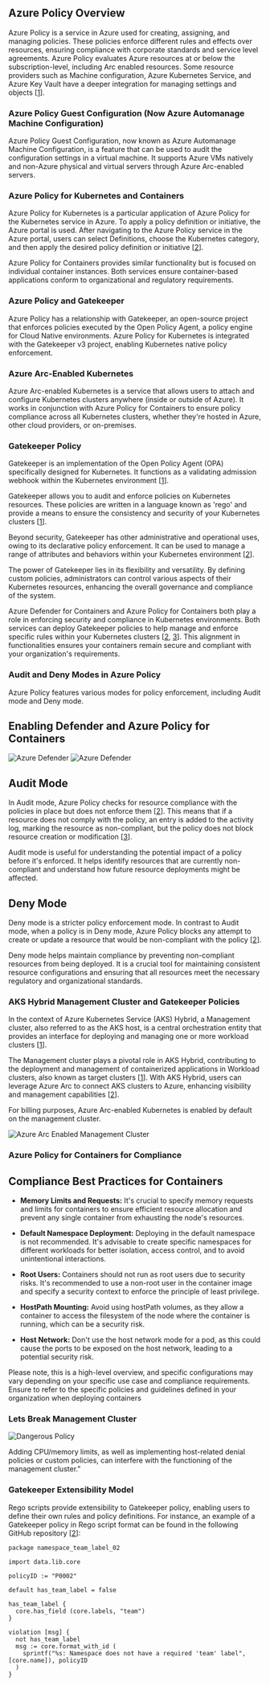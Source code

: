 ## Azure Policy Overview

Azure Policy is a service in Azure used for creating, assigning, and managing policies. These policies enforce different rules and effects over resources, ensuring compliance with corporate standards and service level agreements. Azure Policy evaluates Azure resources at or below the subscription-level, including Arc enabled resources. Some resource providers such as Machine configuration, Azure Kubernetes Service, and Azure Key Vault have a deeper integration for managing settings and objects [[1](https://learn.microsoft.com/en-us/azure/governance/policy/overview)].

### Azure Policy Guest Configuration (Now Azure Automanage Machine Configuration)

Azure Policy Guest Configuration, now known as Azure Automanage Machine Configuration, is a feature that can be used to audit the configuration settings in a virtual machine. It supports Azure VMs natively and non-Azure physical and virtual servers through Azure Arc-enabled servers. 

### Azure Policy for Kubernetes and Containers

Azure Policy for Kubernetes is a particular application of Azure Policy for the Kubernetes service in Azure. To apply a policy definition or initiative, the Azure portal is used. After navigating to the Azure Policy service in the Azure portal, users can select Definitions, choose the Kubernetes category, and then apply the desired policy definition or initiative [[2](https://github.com/MicrosoftDocs/azure-docs/blob/main/articles/aks/use-azure-policy.md)].

Azure Policy for Containers provides similar functionality but is focused on individual container instances. Both services ensure container-based applications conform to organizational and regulatory requirements.

### Azure Policy and Gatekeeper

Azure Policy has a relationship with Gatekeeper, an open-source project that enforces policies executed by the Open Policy Agent, a policy engine for Cloud Native environments. Azure Policy for Kubernetes is integrated with the Gatekeeper v3 project, enabling Kubernetes native policy enforcement.

### Azure Arc-Enabled Kubernetes

Azure Arc-enabled Kubernetes is a service that allows users to attach and configure Kubernetes clusters anywhere (inside or outside of Azure). It works in conjunction with Azure Policy for Containers to ensure policy compliance across all Kubernetes clusters, whether they're hosted in Azure, other cloud providers, or on-premises.

### Gatekeeper Policy

Gatekeeper is an implementation of the Open Policy Agent (OPA) specifically designed for Kubernetes. It functions as a validating admission webhook within the Kubernetes environment [[1](https://itnext.io/running-gatekeeper-in-kubernetes-and-writing-policies-part-1-fcc83eba93e3)].

Gatekeeper allows you to audit and enforce policies on Kubernetes resources. These policies are written in a language known as 'rego' and provide a means to ensure the consistency and security of your Kubernetes clusters [[1](https://itnext.io/running-gatekeeper-in-kubernetes-and-writing-policies-part-1-fcc83eba93e3)].

Beyond security, Gatekeeper has other administrative and operational uses, owing to its declarative policy enforcement. It can be used to manage a range of attributes and behaviors within your Kubernetes environment [[2](https://cloud.google.com/kubernetes-engine/docs/how-to/pod-security-policies-with-gatekeeper)].

The power of Gatekeeper lies in its flexibility and versatility. By defining custom policies, administrators can control various aspects of their Kubernetes resources, enhancing the overall governance and compliance of the system.

Azure Defender for Containers and Azure Policy for Containers both play a role in enforcing security and compliance in Kubernetes environments. Both services can deploy Gatekeeper policies to help manage and enforce specific rules within your Kubernetes clusters [[2](https://learn.microsoft.com/en-us/azure/defender-for-cloud/defender-for-containers-enable), [3](https://learn.microsoft.com/en-us/azure/defender-for-cloud/defender-for-containers-introduction)]. This alignment in functionalities ensures your containers remain secure and compliant with your organization's requirements.

### Audit and Deny Modes in Azure Policy

Azure Policy features various modes for policy enforcement, including Audit mode and Deny mode.

## Enabling Defender and Azure Policy for Containers
![Azure Defender](./management-cluster-azure-policy/01-azure-defender.png)
![Azure Defender](./management-cluster-azure-policy/02-azure-policy-for-containers.png)
## Audit Mode

In Audit mode, Azure Policy checks for resource compliance with the policies in place but does not enforce them [[2](https://learn.microsoft.com/en-us/azure/governance/policy/concepts/effects)]. This means that if a resource does not comply with the policy, an entry is added to the activity log, marking the resource as non-compliant, but the policy does not block resource creation or modification [[3](https://techcommunity.microsoft.com/t5/itops-talk-blog/how-to-build-an-audit-azure-policy-with-multiple-parameters/ba-p/1866062)]. 

Audit mode is useful for understanding the potential impact of a policy before it's enforced. It helps identify resources that are currently non-compliant and understand how future resource deployments might be affected.



## Deny Mode

Deny mode is a stricter policy enforcement mode. In contrast to Audit mode, when a policy is in Deny mode, Azure Policy blocks any attempt to create or update a resource that would be non-compliant with the policy [[2](https://learn.microsoft.com/en-us/azure/governance/policy/concepts/effects)]. 

Deny mode helps maintain compliance by preventing non-compliant resources from being deployed. It is a crucial tool for maintaining consistent resource configurations and ensuring that all resources meet the necessary regulatory and organizational standards.


### AKS Hybrid Management Cluster and Gatekeeper Policies
In the context of Azure Kubernetes Service (AKS) Hybrid, a Management cluster, also referred to as the AKS host, is a central orchestration entity that provides an interface for deploying and managing one or more workload clusters [[1](https://learn.microsoft.com/en-us/azure/aks/hybrid/kubernetes-concepts)].

The Management cluster plays a pivotal role in AKS Hybrid, contributing to the deployment and management of containerized applications in Workload clusters, also known as target clusters [[1](https://learn.microsoft.com/en-us/azure/aks/hybrid/kubernetes-concepts)]. With AKS Hybrid, users can leverage Azure Arc to connect AKS clusters to Azure, enhancing visibility and management capabilities [[2](https://learn.microsoft.com/en-us/azure/aks/hybrid/aks-hybrid-options-overview)].


For billing purposes, Azure Arc-enabled Kubernetes is enabled by default on the management cluster.

![Azure Arc Enabled Management Cluster](management-cluster-azure-policy/03-azure-arc-enabled-management-cluster.png)


### Azure Policy for Containers for Compliance


## Compliance Best Practices for Containers

- **Memory Limits and Requests:** It's crucial to specify memory requests and limits for containers to ensure efficient resource allocation and prevent any single container from exhausting the node's resources.

- **Default Namespace Deployment:** Deploying in the default namespace is not recommended. It's advisable to create specific namespaces for different workloads for better isolation, access control, and to avoid unintentional interactions.

- **Root Users:** Containers should not run as root users due to security risks. It's recommended to use a non-root user in the container image and specify a security context to enforce the principle of least privilege.

- **HostPath Mounting:** Avoid using hostPath volumes, as they allow a container to access the filesystem of the node where the container is running, which can be a security risk.

- **Host Network:** Don't use the host network mode for a pod, as this could cause the ports to be exposed on the host network, leading to a potential security risk.

Please note, this is a high-level overview, and specific configurations may vary depending on your specific use case and compliance requirements. Ensure to refer to the specific policies and guidelines defined in your organization when deploying containers


### Lets Break Management Cluster


![Dangerous Policy](./azure-policy-management-cluster.md/../management-cluster-azure-policy/04-azure-policy-containers-cpu-memory.png)

Adding CPU/memory limits, as well as implementing host-related denial policies or custom policies, can interfere with the functioning of the management cluster."


### Gatekeeper Extensibility Model

Rego scripts provide extensibility to Gatekeeper policy, enabling users to define their own rules and policy definitions. For instance, an example of a Gatekeeper policy in Rego script format can be found in the following GitHub repository [[2](https://github.com/sebradloff/k8s-gatekeeper-policies-example/blob/main/policies.md)]:

```rego
package namespace_team_label_02

import data.lib.core

policyID := "P0002"

default has_team_label = false

has_team_label { 
  core.has_field (core.labels, "team") 
}

violation [msg] { 
  not has_team_label
  msg := core.format_with_id (
    sprintf("%s: Namespace does not have a required 'team' label", [core.name]), policyID
  )
}


